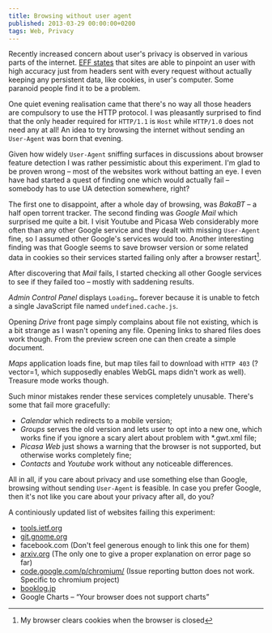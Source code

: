 ```yaml
---
title: Browsing without user agent
published: 2013-03-29 00:00:00+0200
tags: Web, Privacy
---
```


Recently increased concern about user's privacy is observed in various parts of
the internet. [EFF states][panoptic] that sites are able to pinpoint an user
with high accuracy just from headers sent with every request without actually
keeping any persistent data, like cookies, in user's computer. Some paranoid
people find it to be a problem.

[panoptic]: https://panopticlick.eff.org/index.php

One quiet evening realisation came that there's no way all those headers are
compulsory to use the HTTP protocol. I was pleasantly surprised to find that
the only header required for `HTTP/1.1` is `Host` while `HTTP/1.0` does not
need any at all!  An idea to try browsing the internet without sending an
`User-Agent` was born that evening.

Given how widely `User-Agent` sniffing surfaces in discussions about browser
feature detection I was rather pessimistic about this experiment. I'm glad to
be proven wrong – most of the websites work without batting an eye. I even have
had started a quest of finding one which would actually fail – somebody has to
use UA detection somewhere, right?

The first one to disappoint, after a whole day of browsing, was *BakaBT* – a
half open torrent tracker. The second finding was *Google Mail* which surprised
me quite a bit. I visit Youtube and Picasa Web considerably more often than any
other Google service and they dealt with missing `User-Agent` fine, so I
assumed other Google's services would too. Another interesting finding was that
Google seems to save browser version or some related data in cookies so their
services started failing only after a browser restart[^cookies].

[^cookies]: My browser clears cookies when the browser is closed

After discovering that *Mail* fails, I started checking all other
Google services to see if they failed too – mostly with saddening results.

*Admin Control Panel* displays `Loading…` forever because it is unable
to fetch a single JavaScript file named `undefined.cache.js`.

Opening *Drive* front page simply complains about file not existing, which is a
bit strange as I wasn't opening any file. Opening links to shared files does
work though. From the preview screen one can then create a simple document.

*Maps* application loads fine, but map tiles fail to download with `HTTP 403`
(?vector=1, which supposedly enables WebGL maps didn't work as well). Treasure
mode works though.

Such minor mistakes render these services completely unusable.
There's some that fail more gracefully:

* *Calendar* which redirects to a mobile version;
* *Groups* serves the old version and lets user to opt into a new one, which
  works fine if you ignore a scary alert about problem with *.gwt.xml file;
* *Picasa Web* just shows a warning that the browser is not supported, but
  otherwise works completely fine;
* *Contacts* and *Youtube* work without any noticeable differences.

All in all, if you care about privacy and use something else than Google,
browsing without sending `User-Agent` is feasible. In case you prefer
Google, then it's not like you care about your privacy after all, do you?

A continiously updated list of websites failing this experiment:

* [tools.ietf.org](https://tools.ietf.org/)
* [git.gnome.org](https://git.gnome.org/)
* facebook.com (Don't feel generous enough to link this one for them)
* [arxiv.org](http://arxiv.org/) (The only one to give a proper explanation on
  error page so far)
* [code.google.com/p/chromium/](https://code.google.com/p/chromium/issues)
  (Issue reporting button does not work. Specific to chromium project)
* [booklog.jp](http://booklog.jp/)
* Google Charts – “Your browser does not support charts”
